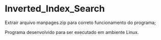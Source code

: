 # Inverted_Index_Search

Extrair arquivo manpages.zip para correto funcionamento do programa;

Programa desenvolvido para ser executado em ambiente Linux.
